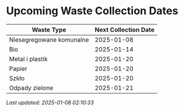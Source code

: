 # Upcoming Waste Collection Dates

| Waste Type | Next Collection Date |
|------------|----------------------|
| Niesegregowane komunalne | 2025-01-08 |
| Bio | 2025-01-14 |
| Metal i plastik | 2025-01-20 |
| Papier | 2025-01-20 |
| Szkło | 2025-01-20 |
| Odpady zielone | 2025-01-21 |


*Last updated: 2025-01-08 02:10:33*
